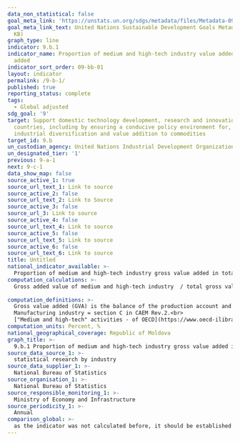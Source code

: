```yaml
---
data_non_statistical: false
goal_meta_link: 'https://unstats.un.org/sdgs/metadata/files/Metadata-09-0B-01.pdf '
goal_meta_link_text: United Nations Sustainable Development Goals Metadata (PDF 332
  KB)
graph_type: line
indicator: 9.b.1
indicator_name: Proportion of medium and high-tech industry value added in total value
  added
indicator_sort_order: 09-bb-01
layout: indicator
permalink: /9-b-1/
published: true
reporting_status: complete
tags:
  - Global adjusted
sdg_goal: '9'
target: Support domestic technology development, research and innovation in developing
  countries, including by ensuring a conducive policy environment for, inter alia,
  industrial diversification and value addition to commodities
target_id: 9.b
un_custodian_agency: United Nations Industrial Development Organization (UNIDO)
un_designated_tier: '1'
previous: 9-a-1
next: 9-c-1
data_show_map: false
source_active_1: true
source_url_text_1: Link to source
source_active_2: false
source_url_text_2: Link to Source
source_active_3: false
source_url_3: Link to source
source_active_4: false
source_url_text_4: Link to source
source_active_5: false
source_url_text_5: Link to source
source_active_6: false
source_url_text_6: Link to source
title: Untitled
national_indicator_available: >-
  Proportion of medium and high-tech industry gross value added in total value added of manufacturing industry
computation_calculations: >-
  Gross added value of medium and high-tech industry  / total gross value added in manufacturing industry *100.<br> 
  
computation_definitions: >-
  Gross value added (GVA) is the balance of the production account and is measured as the difference between the value of manufactured goods and services (assessed at the basic prices) and the intermediary consumption (assessed at the buyer's prices), hence representing the newly created value in the production process. GVA is distributed by economic activities according to  NACE rev.2. <br> 
  Manufacturing industry = section C in CAEM Rev.2.<br> 
  ["Medium and high-tech" activities - of OECD](https://www.oecd-ilibrary.org/science-and-technology/oecd-taxonomy-of-economic-activities-based-on-r-d-intensity_5jlv73sqqp8r-en), or [Eurostat classification](https://ec.europa.eu/eurostat/statistics-explained/index.php/Glossary:High-tech_classification_of_manufacturing_industries) - which are similar with small exceptions.
computation_units: Percent, %
national_geographical_coverage: Republic of Moldova
graph_title: >-
  9.b.1 Proportion of medium and high-tech industry gross value added in total value added of manufacturing industry 
source_data_source_1: >-
  statistical research by industry  
source_data_supplier_1: >-
  National Bureau of Statistics
source_organisation_1: >-
  National Bureau of Statistics
source_responsible_monitoring_1: >-
  Ministry of Economy and Infrastructure
source_periodicity_1: >-
  Annual
comparison_global: >-
  as the indicator was not calculated before, it should be established if it corresponds fully or partially with the list of activities from the industry with advanced or medium technology 
---
```


